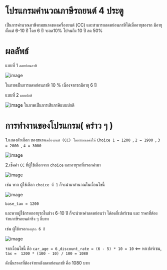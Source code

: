 # โปรแกรมคำนวณภาษีรถยนต์ 4 ประตู
เป็นการคำนวณภาษีตามขนาดของเครื่องยนต์ (CC) และสามารถลดหย่อนภาษีได้เมื่ออายุของรถ มีอายุตั้งแต่ 6-10 ปี โดย 6 ปี จะลด10% ไปจนถึง 10 ปี ลด 50%

# ผลลัพธ์
แบบที่ 1 ``` ลดหย่อนภาษี ```

![image](https://github.com/user-attachments/assets/32e47ffd-c794-4aff-b4d7-1bb55e0e70e6)

ในภาพเป็นการลดหย่อนภาษี 10 % เนื่องจากรถมีอายุ 6 ปี

แบบที่ 2 ``` แบบปกติ ```

![image](https://github.com/user-attachments/assets/67e18b23-a8a9-439d-8b5c-ee14aa9c7543)
ในภาพเป็นการเสียภาษีแบบปกติ

# การทำงานของโปรแกรม( คร่าว ๆ )

1.แสดงตัวเลือก ของขนาด```เครื่องยนต์ (CC) โดยกำหนดค่าให้```  ``` Choice 1 = 1200  ```, ``` 2 = 1900  ```, ``` 3 = 2000  ```, ``` 4 = 3000  ```

![image](https://github.com/user-attachments/assets/4d689d0c-3a5e-4089-a9bc-29ab62ad8500)

2.เช็คค่า ``` CC ``` ที่ผู้ใช้เลือกจาก ``` choice ``` และอายุรถที่กรอกค่ามา 

![image](https://github.com/user-attachments/assets/4365f841-cd60-4377-b45f-4f17fb36f45e)

เช่น หาก ผู้ใช้เลือก ``` choice ที่ 1 ``` ก็จะนำมาคำนวณในเงื่อนไขนี้

![image](https://github.com/user-attachments/assets/d1935a45-9e95-48fa-8634-c801b07fb856)

``` base_tax = 1200 ```

และหากผู้ใช้กรอกอายุรถในช่วง 6-10 ปี ก็จะนำหาค่าลดหย่อนว่า ได้ลดกี่เปอร์เซน และ ราคาที่ต้องจ่ายภาษีรถยนต์จริง ๆ กี่บาท

เช่น ผู้ใช้กรอก``` อายุรถ 6 ปี ```

![image](https://github.com/user-attachments/assets/433351ea-bdb7-4e46-9b58-d91336c1ab85)

จากเงื่อนไขนี้ คือ ``` car_age = 6 ``` ,``` discount_rate = (6 - 5) * 10 = 10 ``` <== หาเปอร์เซน, ``` tax =  1200 * (100 - 10) / 100 = 1080 ```

ดังนั้นราคาที่ต้องจ่ายหลังลดหย่อนภาษี คือ 1080 บาท


